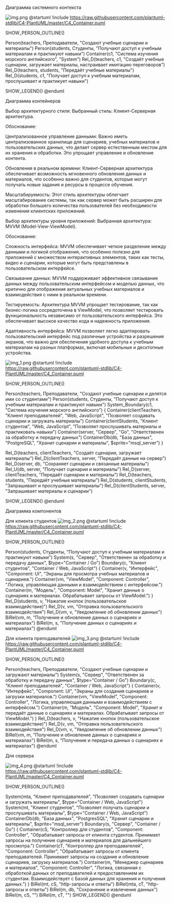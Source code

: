 Диаграмма системного контекста

![img.png](img.png)
@startuml
!include https://raw.githubusercontent.com/plantuml-stdlib/C4-PlantUML/master/C4_Container.puml

SHOW_PERSON_OUTLINE()

Person(teachers, Преподаватели, "Создают учебные сценарии и материалы")
Person(students, Студенты, "Получают доступ к учебным материалам и практикуют навыки")
Container(c1, "Система изучения морского английского", "System")
Rel_D(teachers, c1, "Создаёт учебные сценарии, загружает материалы, настраивает имитацию переговоров")
Rel_D(teachers, students, "Передаёт учебные материалы")
Rel_D(students, c1, "Получает доступ к учебным материалам, прослушивает и практикует навыки")

SHOW_LEGEND()
@enduml

Диаграмма контейнеров

Выбор архитектурного стиля:
Выбранный стиль: Клиент-Серверная архитектура.

Обоснование:

Централизованное управление данными: Важно иметь централизованное хранилище для сценариев, учебных материалов и
пользовательских данных, что делает сервер естественным местом для их хранения и обработки. Это упрощает управление
и обновление контента.

Обновления в реальном времени: Клиент-Серверная архитектура обеспечивает возможность мгновенного обновления данных
и материалов, что особенно важно для студентов, которые могут получать новые задания и ресурсы в процессе обучения.

Масштабируемость: Этот стиль архитектуры облегчает масштабирование системы, так как сервер может быть расширен для
обработки большего количества пользователей без необходимости изменения клиентских приложений.

Выбор архитектуры уровня приложений:
Выбранная архитектура: MVVM (Model-View-ViewModel).

Обоснование:

Сложность интерфейса: MVVM обеспечивает четкое разделение между данными и логикой отображения, что особенно полезно для
приложений с множеством интерактивных элементов, таких как тесты, видео и сценарии, которые могут быть представлены
в пользовательском интерфейсе.

Связывание данных: MVVM поддерживает эффективное связывание данных между пользовательским интерфейсом и моделью данных,
что критично для отображения актуальных учебных материалов и взаимодействия с ними в реальном времени.

Тестируемость: Архитектура MVVM упрощает тестирование, так как бизнес-логика сосредоточена в ViewModel,
что позволяет тестировать функциональность независимо от пользовательского интерфейса. Это обеспечивает высокое
качество кода и надежность приложения.

Адаптивность интерфейса: MVVM позволяет легко адаптировать пользовательский интерфейс под различные устройства и
разрешения экранов, что важно для обеспечения удобного доступа к учебным материалам на разных платформах, включая
мобильные и десктопные устройства.


![img_1.png](img_1.png)
@startuml
!include https://raw.githubusercontent.com/plantuml-stdlib/C4-PlantUML/master/C4_Container.puml

SHOW_PERSON_OUTLINE()

Person(teachers, Преподаватели, "Создают учебные сценарии и делятся ими со студентами")
Person(students, Студенты, "Получают доступ к учебным материалам и практикуют навыки")
System_Boundary(c1, "Система изучения морского английского") {
    Container(clientTeachers, "Клиент преподавателей", "Web, JavaScript", "Позволяет создавать сценарии и загружать материалы")
    Container(clientStudents, "Клиент студентов", "Web, JavaScript", "Позволяет прослушивать материалы и практиковать навыки")
    Container(server, "Сервер", "Go", "Ответственен за обработку и передачу данных")
    ContainerDb(db, "База данных", "PostgreSQL", "Хранит сценарии и материалы", $sprite="msql_server")
}

Rel_D(teachers, clientTeachers, "Создаёт сценарии, загружает материалы")
Rel_D(clientTeachers, server, "Передаёт данные на сервер")
Rel_D(server, db, "Сохраняет сценарии и связанные материалы")
Rel_U(db, server, "Получает сценарии и материалы")
Rel_D(server, clientTeachers, "Передаёт сценарии и материалы")
Rel_D(teachers, students, "Передаёт учебные материалы")
Rel_D(students, clientStudents, "Запрашивает и прослушивает материалы")
Rel_D(clientStudents, server, "Запрашивает материалы и сценарии")

SHOW_LEGEND()
@enduml

Диаграмма компонентов

Для клиента студентов
![img_2.png](img_2.png)
@startuml
!include https://raw.githubusercontent.com/plantuml-stdlib/C4-PlantUML/master/C4_Container.puml

SHOW_PERSON_OUTLINE()

Person(students, Студенты, "Получают доступ к учебным материалам и практикуют навыки")
System(s, "Сервер", "Ответственен за обработку и передачу данных", $type="Container / Go")
Boundary(c, "Клиент студентов", "Container / Web, JavaScript") {
    Container(v, "Интерфейс", "Component: UI", "Экраны для просмотра учебных материалов и сценариев.")
    Container(vm, "ViewModel", "Component: Controller", "Логика, управляющая данными и взаимодействием с интерфейсом.")
    Container(m, "Модель", "Component: Model", "Хранит данные о сценариях и материалах. Обрабатывает запросы от ViewModel.")
}
Rel_D(students, v, "Нажатие кнопок (пользовательское взаимодействие)")
Rel_D(v, vm, "Отправка пользовательского взаимодействия")
Rel_D(vm, v, "Уведомление об обновлении данных")
BiRel(vm, m, "Получение и обновление данных о сценариях и материалах")
BiRel(m, s, "Получение данных о сценариях и материалах")
@enduml

Для клиента преподавателей
![img_3.png](img_3.png)
@startuml
!include https://raw.githubusercontent.com/plantuml-stdlib/C4-PlantUML/master/C4_Container.puml

SHOW_PERSON_OUTLINE()

Person(teachers, Преподаватели, "Создают учебные сценарии и загружают материалы")
System(s, "Сервер", "Ответственен за обработку и передачу данных", $type="Container / Go")
Boundary(c, "Клиент преподавателей", "Container / Web, JavaScript") {
    Container(v, "Интерфейс", "Component: UI", "Экраны для создания сценариев и загрузки материалов.")
    Container(vm, "ViewModel", "Component: Controller", "Логика, управляющая данными и взаимодействием с интерфейсом.")
    Container(m, "Модель", "Component: Model", "Хранит и передаёт данные о сценариях и материалах. Обрабатывает запросы от ViewModel.")
}
Rel_D(teachers, v, "Нажатие кнопок (пользовательское взаимодействие)")
Rel_D(v, vm, "Отправка пользовательского взаимодействия")
Rel_D(vm, v, "Уведомление об обновлении данных")
BiRel(vm, m, "Получение и обновление данных о сценариях и материалах")
BiRel(m, s, "Получение и передача данных о сценариях и материалах")
@enduml

Для сервера

![img_4.png](img_4.png)
@startuml
!include https://raw.githubusercontent.com/plantuml-stdlib/C4-PlantUML/master/C4_Container.puml

SHOW_PERSON_OUTLINE()

System(mta, "Клиент преподавателей", "Позволяет создавать сценарии и загружать материалы", $type="Container / Web, JavaScript")
System(mt, "Клиент студентов", "Позволяет получать сценарии и прослушивать материалы", $type="Container / Web, JavaScript")
ContainerDb(db, "База данных", "PostgresSQL", "Хранит сценарии и материалы", $sprite="msql_server")
Boundary(s, "Сервер", "Container / Go") {
    Container(cS, "Контроллер для студентов", "Component: Controller", "Обрабатывает запросы от клиента студентов. Принимает запросы на получение сценариев и материалов для дальнейшего просмотра.")
    Container(cT, "Контроллер для преподавателей", "Component: Controller", "Обрабатывает запросы от клиента преподавателей. Принимает запросы на создание и обновление сценариев, загрузку материалов.")
    Container(m, "Менеджер сценариев и материалов", "Component: Controller", "Логика, связанная с обработкой данных от преподавателей и предоставлением их студентам. Взаимодействует с Базой данных для хранения и получения данных.")
}
BiRel(mt, cS, "http-запросы и ответы")
BiRel(mta, cT, "http-запросы и ответы")
BiRel(m, db, "Сохранение и извлечение данных")
BiRel(m, cS, "")
BiRel(m, cT, "")
SHOW_LEGEND()
@enduml
